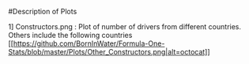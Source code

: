 #Description of Plots 

1] Constructors.png : Plot of number of drivers from different countries.
Others include the following countries
[[https://github.com/BornInWater/Formula-One-Stats/blob/master/Plots/Other_Constructors.png|alt=octocat]]
